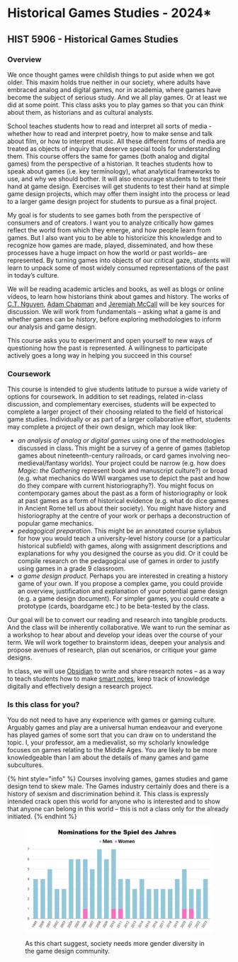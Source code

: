 # Historical Games Studies - 2024\*

## HIST 5906 - Historical Games Studies

### Overview

We once thought games were childish things to put aside when we got older. This maxim holds true neither in our society, where adults have embraced analog and digital games, nor in academia, where games have become the subject of serious study. And we all play games. Or at least we did at some point. This class asks you to play games so that you can _think_ about them, as historians and as cultural analysts.&#x20;

School teaches students how to read and interpret all sorts of media - whether how to read and interpret poetry, how to make sense and talk about film, or how to interpret music. All these different forms of media are treated as objects of inquiry that deserve special tools for understanding them. This course offers the same for games (both analog and digital games) from the perspective of a historian. It teaches students how to speak about games (i.e. key terminology), what analytical frameworks to use, and why we should bother. It will also encourage students to test their hand at game design. Exercises will get students to test their hand at simple game design projects, which may offer them insight into the process or lead to a larger game design project for students to pursue as a final project.&#x20;

My goal is for students to see games both from the perspective of consumers and of creators. I want you to analyze critically how games reflect the world from which they emerge, and how people learn from games. But I also want you to be able to historicize this knowledge and to recognize how games are made, played, disseminated, and how these processes have a huge impact on how the world or past worlds– are represented. By turning games into objects of our critical gaze, students will learn to unpack some of most widely consumed representations of the past in today’s culture.&#x20;

We will be reading academic articles and books, as well as blogs or online videos, to learn how historians think about games and history. The works of [C.T. Nguyen](https://ocul-crl.primo.exlibrisgroup.com/permalink/01OCUL\_CRL/hgdufh/alma991022774628305153), [Adam Chapman](https://ocul-crl.primo.exlibrisgroup.com/permalink/01OCUL\_CRL/1lrs5km/alma991005629549705153) and [Jeremiah McCall](https://ocul-crl.primo.exlibrisgroup.com/permalink/01OCUL\_CRL/1lrs5km/alma991022631320405153) will be key sources for discussion. We will work from fundamentals – asking what a game is and whether games can be _history_, before exploring methodologies to inform our analysis and game design.

This course asks you to experiment and open yourself to new ways of questioning how the past is represented. A willingness to participate actively goes a long way in helping you succeed in this course!

### Coursework

This course is intended to give students latitude to pursue a wide variety of options for coursework. In addition to set readings, related in-class discussion, and complementary exercises, students will be expected to complete a larger project of their choosing related to the field of historical game studies. Individually or as part of a larger collaborative effort, students may complete a project of their own design, which may look like:

* _an analysis of analog or digital games_ using one of the methodologies discussed in class. This might be a survey of a genre of games (tabletop games about nineteenth-century railroads, or card games involving neo-medieval/fantasy worlds). Your project could be narrow (e.g. how does _Magic: the Gathering_ represent book and manuscript culture?) or broad (e.g. what mechanics do WWI wargames use to depict the past and how do they compare with current historiography?). You might focus on contemporary games about the past as a form of historiography or look at past games as a form of historical evidence (e.g. what do dice games in Ancient Rome tell us about their society). You might have history and historiography at the centre of your work or perhaps a deconstruction of popular game mechanics.&#x20;
* _pedagogical preparation_. This might be an annotated course syllabus for how you would teach a university-level history course (or a particular historical subfield) with games, along with assignment descriptions and explanations for why you designed the course as you did. Or it could be compile research on the pedagogical use of games in order to justify using games in a grade 9 classroom.&#x20;
* _a game design product_. Perhaps you are interested in creating a history game of your own. If you propose a complex game, you could provide an overview, justification and explanation of your potential game design (e.g. a game design document). For simpler games, you could create a prototype (cards, boardgame etc.) to be beta-tested by the class.&#x20;

Our goal will be to convert our reading and research into tangible products. And the class will be inherently collaborative. We want to run the seminar as a workshop to hear about and develop your ideas over the course of your term. We will work together to brainstorm ideas, deepen your analysis and propose avenues of research, plan out scenarios, or critique your game designs.&#x20;

In class, we will use [Obsidian](https://obsidian.md/) to write and share research notes – as a way to teach students how to make [smart notes](https://www.soenkeahrens.de/en/takesmartnotes), keep track of knowledge digitally and effectively design a research project.&#x20;

### Is this class for you?

You do not need to have any experience with games or gaming culture. Arguably games and play are a universal human endeavour and everyone has played games of some sort that you can draw on to understand the topic. I, your professor, am a medievalist, so my scholarly knowledge focuses on games relating to the Middle Ages. You are likely to be more knowledgeable than I am about the details of many games and game subcultures.&#x20;

{% hint style="info" %}
Courses involving games, games studies and game design tend to skew male. The Games industry certainly does and there is a history of sexism and discrimination behind it. This class is expressly intended crack open this world for anyone who is interested and to show that anyone can belong in this world – this is not a class only for the already initiated.
{% endhint %}

<figure><img src=".gitbook/assets/Fw0bzOBaAAI27zJ.png" alt=""><figcaption><p>As this chart suggest, society needs more gender diversity in the game design community. </p></figcaption></figure>

